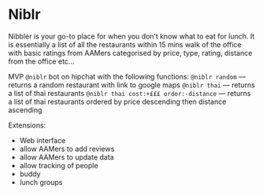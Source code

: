 # Niblr

Nibbler is your go-to place for when you don’t know what to eat for lunch.
It is essentially a list of all the restaurants within 15 mins walk of the
office with basic ratings from AAMers categorised by price, type, rating,
distance from the office etc…

MVP
`@niblr` bot on hipchat with the following functions:
`@niblr random` — returns a random restaurant with link to google maps
`@niblr thai` — returns a list of thai restaurants
`@niblr thai cost:+£££ order:-distance` — returns a list of thai restaurants
ordered by price descending then distance ascending

Extensions:

- Web interface
- allow AAMers to add reviews
- allow AAMers to update data
- allow tracking of people
- buddy
- lunch groups
